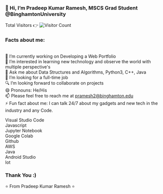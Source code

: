 
  ### 👋 Hi, I’m Pradeep Kumar Ramesh, MSCS Grad Student @BinghamtonUniversity 
  
 

Total Visitors 👉  ![Visitor Count](https://profile-counter.glitch.me/PradeepKumarRamesh/count.svg)




### Facts about me:
\
🔭 I’m currently working on Developing a Web Portfolio\
👀 I’m interested in learning new technology and observe the world with multiple perspective's\
💬 Ask me about Data Structures and Algorithms, Python3, C++, Java\
💞️ I’m looking for a full-time job\
🔍 I’m looking forward to collaborate on projects\
😄 Pronouns: He/His\
📫 Please feel free to reach me at pramesh2@binghamton.edu\
⚡ Fun fact about me: I can talk 24/7 about my gadgets and new tech in the industry and any Code.

Visual Studio Code\
Javascript\
Jupyter Notebook\
Google Colab\
Github\
AWS\
Java\
Android Studio\
Iot

### Thank You :)

⭐️ From Pradeep Kumar Ramesh ⭐️
